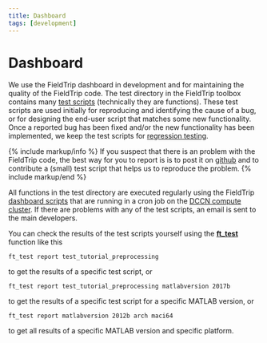 ```yaml
---
title: Dashboard
tags: [development]
---
```


# Dashboard

We use the FieldTrip dashboard in development and for maintaining the quality of the FieldTrip code. The test directory in the FieldTrip toolbox contains many [test scripts](https://github.com/fieldtrip/fieldtrip/tree/master/test) (technically they are functions). These test scripts are used initially for reproducing and identifying the cause of a bug, or for designing the end-user script that matches some new functionality. Once a reported bug has been fixed and/or the new functionality has been implemented, we keep the test scripts for [regression testing](https://en.wikipedia.org/wiki/Regression_testing).

{% include markup/info %}
If you suspect that there is an problem with the FieldTrip code, the best way for you to report is is to post it on [github](https://github.com/fieldtrip/fieldtrip/issues) and to contribute a (small) test script that helps us to reproduce the problem.
{% include markup/end %}

All functions in the test directory are executed regularly using the FieldTrip [dashboard scripts](https://github.com/fieldtrip/dashboard) that are running in a cron job on the [DCCN compute cluster](https://dccn-hpc-wiki.readthedocs.io). If there are problems with any of the test scripts, an email is sent to the main developers.

You can check the results of the test scripts yourself using the **[ft_test](/reference/ft_test)** function like this

    ft_test report test_tutorial_preprocessing

to get the results of a specific test script, or

    ft_test report test_tutorial_preprocessing matlabversion 2017b

to get the results of a specific test script for a specific MATLAB version, or

    ft_test report matlabversion 2012b arch maci64

to get all results of a specific MATLAB version and specific platform.
